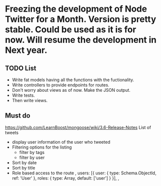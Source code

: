 # Freezing the development of Node Twitter for a Month. Version is pretty stable. Could be used as it is for now. Will resume the development in Next year.



## TODO List

- Write fat models having all the functions with the fuctionality.
- Write controllers to provide endpoints for routes.
- Don't worry about views as of now. Make the JSON output.
- Write tests.
- Then write views.


## Must do
https://github.com/LearnBoost/mongoose/wiki/3.6-Release-Notes
List of tweets 
- display user information of the user who tweeted
- Filtering options for the listing
  - filter by tags
  - filter by user
- Sort by date 
- Sort by title
- Role based access to the route
,
users: [{
  user: { type: Schema.ObjectId, ref: 'User' },
  roles: { type: Array, default: ['user'] }
}],
,
